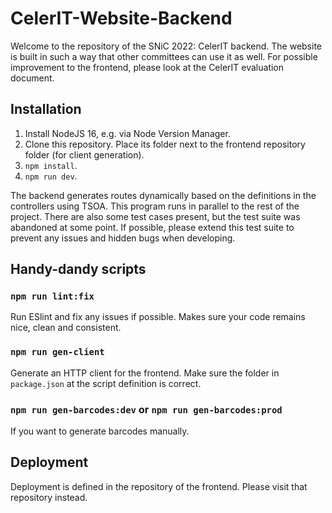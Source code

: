 # CelerIT-Website-Backend
Welcome to the repository of the SNiC 2022: CelerIT backend.
The website is built in such a way that other committees can use it as well.
For possible improvement to the frontend, please look at the CelerIT evaluation document.

## Installation
1. Install NodeJS 16, e.g. via Node Version Manager.
2. Clone this repository. Place its folder next to the frontend repository folder (for client generation).
3. `npm install`.
4. `npm run dev`.

The backend generates routes dynamically based on the definitions in the controllers using TSOA.
This program runs in parallel to the rest of the project.
There are also some test cases present, but the test suite was abandoned at some point.
If possible, please extend this test suite to prevent any issues and hidden bugs when developing.

## Handy-dandy scripts
### `npm run lint:fix`
Run ESlint and fix any issues if possible. Makes sure your code remains nice, clean and consistent.

### `npm run gen-client`
Generate an HTTP client for the frontend. Make sure the folder in `package.json` at the script definition is correct.

### `npm run gen-barcodes:dev` or `npm run gen-barcodes:prod`
If you want to generate barcodes manually.

## Deployment
Deployment is defined in the repository of the frontend. Please visit that repository instead.
